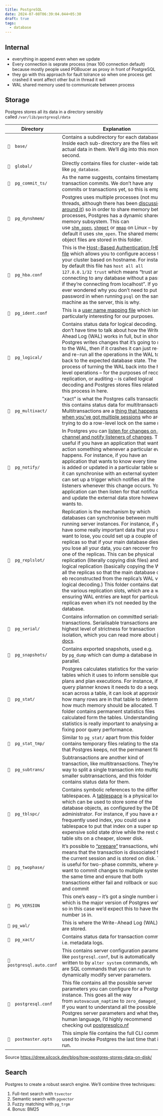 ```yaml
---
title: PostgreSQL
date: 2024-07-08T06:39:04.044+05:30
draft: true
tags:
  - database
---
```



## Internal
- everything in append even when we update
- Every connection is seprate process (max 100 connection default) because mostly people used PGBoucer as proxy in front of PostgreSQL
- they go with this approach for fault tolrance so when one process get crashed it wont affect other but in thread it will 
- WAL shared memory used to communicate between process


## Storage

Postgres stores all its data in a directory sensibly called `/var/lib/postgresql/data`


|Directory|Explanation|
|---|---|
|`  base/`|Contains a subdirectory for each database. Inside each sub-directory are the files with the actual data in them. We’ll dig into this more in a second.|
|`  global/`|Directly contains files for cluster-wide tables like `pg_database`.|
|`  pg_commit_ts/`|As the name suggests, contains timestamps for transaction commits. We don’t have any commits or transactions yet, so this is empty.|
|`  pg_dynshmem/`|Postgres uses multiple processes (not multiple threads, although there has been [discussion around it](https://www.postgresql.org/message-id/31cc6df9-53fe-3cd9-af5b-ac0d801163f4%40iki.fi)) so in order to share memory between processes, Postgres has a dynamic shared memory subsystem. This can use [`shm_open`](https://man7.org/linux/man-pages/man3/shm_open.3.html), [`shmget`](https://man7.org/linux/man-pages/man2/shmget.2.html) or [`mmap`](https://man7.org/linux/man-pages/man2/mmap.2.html) on Linux – by default it uses `shm_open`. The shared memory object files are stored in this folder.|
|`  pg_hba.conf`|This is the [Host-Based Authentication (HBA) file](https://www.postgresql.org/docs/current/auth-pg-hba-conf.html) which allows you to configure access to your cluster based on hostname. For instance, by default this file has `host all all 127.0.0.1/32 trust` which means “trust anyone connecting to any database without a password if they’re connecting from localhost”. If you’ve ever wondered why you don’t need to put your password in when running `psql` on the same machine as the server, this is why.|
|`  pg_ident.conf`|This is a [user name mapping file](https://www.postgresql.org/docs/current/auth-username-maps.html) which isn’t particularly interesting for our purposes.|
|`  pg_logical/`|Contains status data for logical decoding. We don’t have time to talk about how the Write-Ahead Log (WAL) works in full, but in short, Postgres writes changes that it’s going to make to the WAL, then if it crashes it can just re-read and re-run all the operations in the WAL to get back to the expected database state. The process of turning the WAL back into the high-level operations – for the purposes of recovery, replication, or auditing – is called logical decoding and Postgres stores files related to this process in here.|
|`  pg_multixact/`|”xact” is what the Postgres calls transactions so this contains status data for multitransactions. Multitransactions are a [thing that happens when you’ve got multiple sessions](https://www.highgo.ca/2020/06/12/transactions-in-postgresql-and-their-mechanism/) who are all trying to do a row-level lock on the same rows.|
|`  pg_notify/`|In Postgres you can [listen for changes on a channel and notify listeners of changes](https://tapoueh.org/blog/2018/07/postgresql-listen-notify/). This is useful if you have an application that wants to action something whenever a particular event happens. For instance, if you have an application that wants to know every time a row is added or updated in a particular table so that it can synchronise with an external system. You can set up a trigger which notifies all the listeners whenever this change occurs. Your application can then listen for that notification and update the external data store however it wants to.|
|`  pg_replslot/`|Replication is the mechanism by which databases can synchronise between multiple running server instances. For instance, if you have some really important data that you don’t want to lose, you could set up a couple of replicas so that if your main database dies and you lose all your data, you can recover from one of the replicas. This can be physical replication (literally copying disk files) and logical replication (basically copying the WAL to all the replicas so that the main database can eb reconstructed from the replica’s WAL via logical decoding.) This folder contains data for the various replication slots, which are a way of ensuring WAL entries are kept for particular replicas even when it’s not needed by the main database.|
|`  pg_serial/`|Contains information on committed serialisable transactions. Serialisable transactions are the highest level of strictness for transaction isolation, which you can read more about [in the docs](https://www.postgresql.org/docs/current/transaction-iso.html).|
|`  pg_snapshots/`|Contains exported snapshots, used e.g. by `pg_dump` which can dump a database in parallel.|
|`  pg_stat/`|Postgres calculates statistics for the various tables which it uses to inform sensible query plans and plan executions. For instance, if the query planner knows it needs to do a sequential scan across a table, it can look at approximately how many rows are in that table to determine how much memory should be allocated. This folder contains permanent statistics files calculated form the tables. Understanding statistics is really important to analysing and fixing poor query performance.|
|`  pg_stat_tmp/`|Similar to `pg_stat/` apart from this folder contains temporary files relating to the statistics that Postgres keeps, not the permanent files.|
|`  pg_subtrans/`|Subtransactions are another kind of transaction, like multitransactions. They’re a way to split a single transaction into multiple smaller subtransactions, and this folder contains status data for them.|
|`  pg_tblspc/`|Contains symbolic references to the different tablespaces. A [tablespace](https://www.postgresql.org/docs/current/manage-ag-tablespaces.html) is a physical location which can be used to store some of the database objects, as configured by the DB administrator. For instance, if you have a really frequently used index, you could use a tablespace to put that index on a super speedy expensive solid state drive while the rest of the table sits on a cheaper, slower disk.|
|`  pg_twophase/`|It’s possible to [“prepare”](https://www.postgresql.org/docs/current/sql-prepare-transaction.html) transactions, which means that the transaction is dissociated from the current session and is stored on disk. This is useful for two-phase commits, where you want to commit changes to multiple systems at the same time and ensure that both transactions either fail and rollback or succeed and commit|
|`  PG_VERSION`|This one’s easy – it’s got a single number in which is the major version of Postgres we’re in, so in this case we’d expect this to have the number `16` in.|
|` pg_wal/`|This is where the Write-Ahead Log (WAL) files are stored.|
|`  pg_xact/`|Contains status data for transaction commits, i.e. metadata logs.|
|`  postgresql.auto.conf`|This contains server configuration parameters, like `postgresql.conf`, but is automatically written to by `alter system` commands, which are SQL commands that you can run to dynamically modify server parameters.|
|`  postgresql.conf`|This file contains all the possible server parameters you can configure for a Postgres instance. This goes all the way from `autovacuum_naptime` to `zero_damaged_pages`. If you want to understand all the possible Postgres server parameters and what they do in human language, I’d highly recommend checking out [postgresqlco.nf](https://postgresqlco.nf/)|
|`  postmaster.opts`|This simple file contains the full CLI command used to invoke Postgres the last time that it was run.|

Source https://drew.silcock.dev/blog/how-postgres-stores-data-on-disk/



## Search

Postgres to create a robust search engine. We’ll combine three techniques:

1. Full-text search with `tsvector`
2. Semantic search with `pgvector`
3. Fuzzy matching with `pg_trgm`
4. Bonus: BM25
